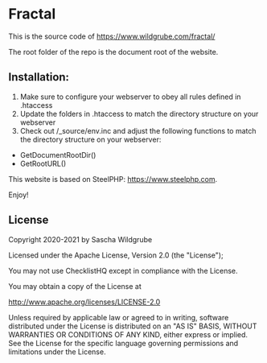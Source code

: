# Fractal
This is the source code of https://www.wildgrube.com/fractal/

The root folder of the repo is the document root of the website.

## Installation:
1. Make sure to configure your webserver to obey all rules defined in .htaccess
2. Update the folders in .htaccess to match the directory structure on your webserver
3. Check out /_source/env.inc and adjust the following functions to match the directory structure on your webserver:
- GetDocumentRootDir()
- GetRootURL()

This website is based on SteelPHP: https://www.steelphp.com.

Enjoy!

## License
Copyright 2020-2021 by Sascha Wildgrube

Licensed under the Apache License, Version 2.0 (the "License");

You may not use ChecklistHQ except in compliance with the License.

You may obtain a copy of the License at

http://www.apache.org/licenses/LICENSE-2.0

Unless required by applicable law or agreed to in writing, software distributed under the License is distributed on an "AS IS" BASIS, WITHOUT WARRANTIES OR CONDITIONS OF ANY KIND, either express or implied. See the License for the specific language governing permissions and limitations under the License.
